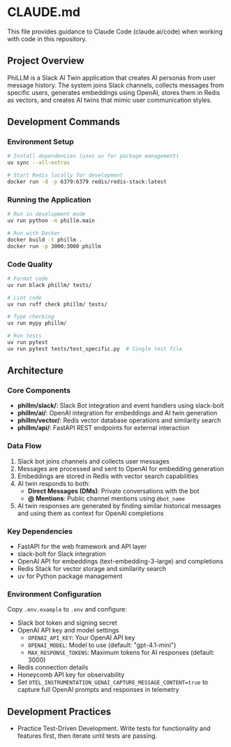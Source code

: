 # CLAUDE.md

This file provides guidance to Claude Code (claude.ai/code) when working with code in this repository.

## Project Overview

PhiLLM is a Slack AI Twin application that creates AI personas from user message history. The system joins Slack channels, collects messages from specific users, generates embeddings using OpenAI, stores them in Redis as vectors, and creates AI twins that mimic user communication styles.

## Development Commands

### Environment Setup
```bash
# Install dependencies (uses uv for package management)
uv sync --all-extras

# Start Redis locally for development
docker run -d -p 6379:6379 redis/redis-stack:latest
```

### Running the Application
```bash
# Run in development mode
uv run python -m phillm.main

# Run with Docker
docker build -t phillm .
docker run -p 3000:3000 phillm
```

### Code Quality
```bash
# Format code
uv run black phillm/ tests/

# Lint code
uv run ruff check phillm/ tests/

# Type checking
uv run mypy phillm/

# Run tests
uv run pytest
uv run pytest tests/test_specific.py  # Single test file
```

## Architecture

### Core Components
- **phillm/slack/**: Slack Bot integration and event handlers using slack-bolt
- **phillm/ai/**: OpenAI integration for embeddings and AI twin generation
- **phillm/vector/**: Redis vector database operations and similarity search
- **phillm/api/**: FastAPI REST endpoints for external interaction

### Data Flow
1. Slack bot joins channels and collects user messages
2. Messages are processed and sent to OpenAI for embedding generation
3. Embeddings are stored in Redis with vector search capabilities
4. AI twin responds to both:
   - **Direct Messages (DMs)**: Private conversations with the bot
   - **@ Mentions**: Public channel mentions using `@bot_name`
5. AI twin responses are generated by finding similar historical messages and using them as context for OpenAI completions

### Key Dependencies
- FastAPI for the web framework and API layer
- slack-bolt for Slack integration
- OpenAI API for embeddings (text-embedding-3-large) and completions
- Redis Stack for vector storage and similarity search
- uv for Python package management

### Environment Configuration
Copy `.env.example` to `.env` and configure:
- Slack bot token and signing secret
- OpenAI API key and model settings
  - `OPENAI_API_KEY`: Your OpenAI API key
  - `OPENAI_MODEL`: Model to use (default: "gpt-4.1-mini")
  - `MAX_RESPONSE_TOKENS`: Maximum tokens for AI responses (default: 3000)
- Redis connection details
- Honeycomb API key for observability
- Set `OTEL_INSTRUMENTATION_GENAI_CAPTURE_MESSAGE_CONTENT=true` to capture full OpenAI prompts and responses in telemetry

## Development Practices

- Practice Test-Driven Development. Write tests for functionality and features first, then iterate until tests are passing.